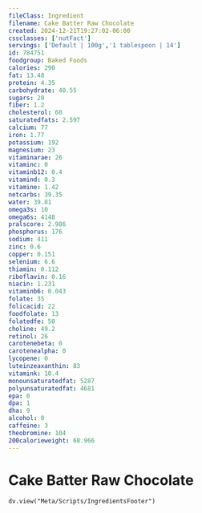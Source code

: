 ```yaml
---
fileClass: Ingredient
filename: Cake Batter Raw Chocolate
created: 2024-12-21T19:27:02-06:00
cssclasses: ['nutFact']
servings: ['Default | 100g','1 tablespoon | 14']
id: 784751
foodgroup: Baked Foods
calories: 290
fat: 13.48
protein: 4.35
carbohydrate: 40.55
sugars: 20
fiber: 1.2
cholesterol: 60
saturatedfats: 2.597
calcium: 77
iron: 1.77
potassium: 192
magnesium: 23
vitaminarae: 26
vitaminc: 0
vitaminb12: 0.4
vitamind: 0.3
vitamine: 1.42
netcarbs: 39.35
water: 39.81
omega3s: 10
omega6s: 4148
pralscore: 2.986
phosphorus: 176
sodium: 411
zinc: 0.6
copper: 0.151
selenium: 6.6
thiamin: 0.112
riboflavin: 0.16
niacin: 1.231
vitaminb6: 0.043
folate: 35
folicacid: 22
foodfolate: 13
folatedfe: 50
choline: 49.2
retinol: 26
carotenebeta: 0
carotenealpha: 0
lycopene: 0
luteinzeaxanthin: 83
vitamink: 10.4
monounsaturatedfat: 5287
polyunsaturatedfat: 4681
epa: 0
dpa: 1
dha: 9
alcohol: 0
caffeine: 3
theobromine: 104
200calorieweight: 68.966
---
```


# Cake Batter Raw Chocolate

```dataviewjs
dv.view("Meta/Scripts/IngredientsFooter")
```